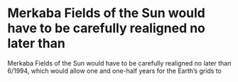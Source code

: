 # Merkaba Fields of the Sun would have to be carefully realigned no later than

Merkaba Fields of the Sun would have to be carefully realigned no later than
6/1994, which would allow one and one-half years for the Earth’s grids to